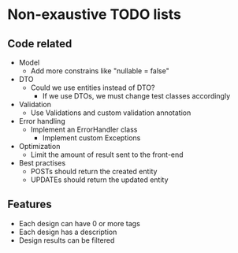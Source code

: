 # Non-exaustive TODO lists
## Code related
- Model
    - Add more constrains like "nullable = false"
- DTO
    - Could we use entities instead of DTO?
        - If we use DTOs, we must change test classes accordingly
- Validation
    - Use Validations and custom validation annotation
- Error handling
    - Implement an ErrorHandler class
        - Implement custom Exceptions
- Optimization
    - Limit the amount of result sent to the front-end
- Best practises
    - POSTs should return the created entity
    - UPDATEs should return the updated entity

## Features
- Each design can have 0 or more tags
- Each design has a description
- Design results can be filtered